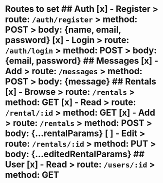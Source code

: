 # Routes to set ## Auth [x] - Register > route: ``/auth/register`` > method: POST > body: {name, email, password} [x] - Login > route: ``/auth/login`` > method: POST > body: {email, password} ## Messages [x] - Add > route: ``/messages`` > method: POST > body: {message} ## Rentals [x] - Browse > route: ``/rentals`` > method: GET [x] - Read > route: ``/rental/:id`` > method: GET [x] - Add > route: ``/rentals`` > method: POST > body: {...rentalParams} [ ] - Edit > route: ``/rentals/:id`` > method: PUT > body: {...editedRentalParams} ## User [x] - Read > route: ``/users/:id`` > method: GET
